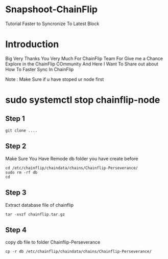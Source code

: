 # Snapshoot-ChainFlip
Tutorial Faster to Syncronize To Latest Block

# Introduction
Big Very Thanks You Very Much For ChainFlip Team For Give me a Chance Explore in the ChainFlip COmmunity
And Here I Want To Share out about How To Faster Sync In ChainFlip

Note : Make Sure if u have stoped ur node first 
# sudo systemctl stop chainflip-node

## Step 1 
``` 
git clone ....

```

## Step 2
Make Sure You Have Remode db folder you have create before
``` 
cd /etc/chainflip/chaindata/chains/Chainflip-Perseverance/
sudo rm -rf db
cd
```

## Step 3 
Extract database file of chainflip
``` 
tar -xvzf chainflip.tar.gz 
```

## Step 4
copy db file to folder Chainflip-Perseverance
```
cp -r db /etc/chainflip/chaindata/chains/Chainflip-Perseverance/
```
